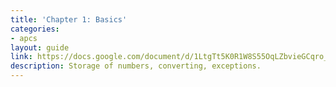 ```yaml
---
title: 'Chapter 1: Basics'
categories:
- apcs
layout: guide
link: https://docs.google.com/document/d/1LtgTt5K0R1W8S55OqLZbvieGCqro_5mgloVZhrDLjRo/
description: Storage of numbers, converting, exceptions.
---
```



